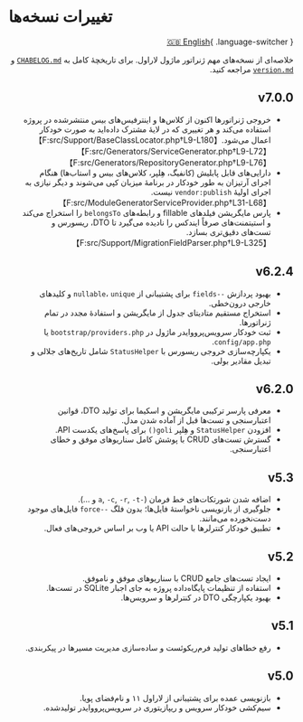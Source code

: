 # تغییرات نسخه‌ها

<div dir="rtl" markdown="1">

[🇬🇧 English](../en/changelog.md){ .language-switcher }

خلاصه‌ای از نسخه‌های مهم ژنراتور ماژول لاراول. برای تاریخچهٔ کامل به [`CHABELOG.md`](https://github.com/AfshinEfati/laravel-module-generator/blob/main/CHABELOG.md) و [`version.md`](https://github.com/AfshinEfati/laravel-module-generator/blob/main/version.md) مراجعه کنید.


## v7.0.0

- خروجی ژنراتورها اکنون از کلاس‌ها و اینترفیس‌های بیس منتشرشده در پروژه استفاده می‌کند و هر تغییری که در لایهٔ مشترک داده‌اید به صورت خودکار اعمال می‌شود.【F:src/Support/BaseClassLocator.php†L9-L180】【F:src/Generators/ServiceGenerator.php†L9-L72】【F:src/Generators/RepositoryGenerator.php†L9-L76】
- دارایی‌های قابل پابلیش (کانفیگ، هِلپر، کلاس‌های بیس و استاب‌ها) هنگام اجرای آرتیزان به طور خودکار در برنامهٔ میزبان کپی می‌شوند و دیگر نیازی به اجرای اولیهٔ `vendor:publish` نیست.【F:src/ModuleGeneratorServiceProvider.php†L31-L68】
- پارس مایگریشن فیلدهای fillable و رابطه‌های `belongsTo` را استخراج می‌کند و استیتمنت‌های صرفاً ایندکس را نادیده می‌گیرد تا DTO، ریسورس و تست‌های دقیق‌تری بسازد.【F:src/Support/MigrationFieldParser.php†L9-L325】

## v6.2.4

- بهبود پردازش `--fields` برای پشتیبانی از `nullable`، `unique` و کلیدهای خارجی درون‌خطی.
- استخراج مستقیم متادیتای جدول از مایگریشن و استفادهٔ مجدد در تمام ژنراتورها.
- ثبت خودکار سرویس‌پرووایدر ماژول در `bootstrap/providers.php` یا `config/app.php`.
- یکپارچه‌سازی خروجی ریسورس با `StatusHelper` شامل تاریخ‌های جلالی و تبدیل مقادیر بولی.

## v6.2.0

- معرفی پارسر ترکیبی مایگریشن و اسکیما برای تولید DTO، قوانین اعتبارسنجی و تست‌ها قبل از آماده شدن مدل.
- افزودن `StatusHelper` و هِلپر `goli()` برای پاسخ‌های یکدست API.
- گسترش تست‌های CRUD با پوشش کامل سناریوهای موفق و خطای اعتبارسنجی.

## v5.3

- اضافه شدن شورتکات‌های خط فرمان (`-a`, `-c`, `-r`, `-t` و ...).
- جلوگیری از بازنویسی ناخواستهٔ فایل‌ها؛ بدون فلگ `--force` فایل‌های موجود دست‌نخورده می‌مانند.
- تطبیق خودکار کنترلرها با حالت API یا وب بر اساس خروجی‌های فعال.

## v5.2

- ایجاد تست‌های جامع CRUD با سناریوهای موفق و ناموفق.
- استفاده از تنظیمات پایگاه‌داده پروژه به جای اجبار SQLite در تست‌ها.
- بهبود یکپارچگی DTO در کنترلرها و سرویس‌ها.

## v5.1

- رفع خطاهای تولید فرم‌ریکوئست و ساده‌سازی مدیریت مسیرها در پیکربندی.

## v5.0

- بازنویسی عمده برای پشتیبانی از لاراول ۱۱ و نام‌فضای پویا.
- سیم‌کشی خودکار سرویس و ریپازیتوری در سرویس‌پرووایدر تولیدشده.

</div>
